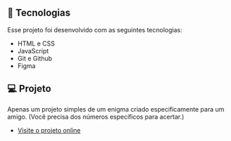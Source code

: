 
## 🚀 Tecnologias

Esse projeto foi desenvolvido com as seguintes tecnologias:

- HTML e CSS
- JavaScript
- Git e Github
- Figma

## 💻 Projeto

Apenas um projeto simples de um enigma criado especificamente para um amigo. (Você precisa dos números específicos para acertar.)

- [Visite o projeto online](https://moreno-dot.github.io/Enigma-Final-DS3-Para-Amigo-/)
